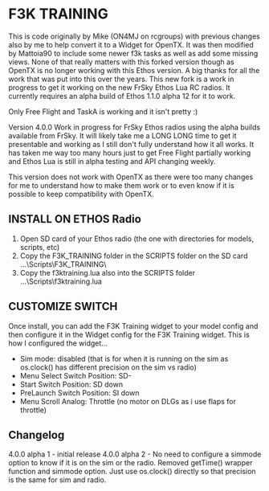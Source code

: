 # F3K TRAINING

This is code originally by Mike (ON4MJ on rcgroups) with previous changes also by me to help convert it to a Widget for OpenTX.  It was then modified by Mattoia90 to include some newer f3k tasks as well as add some missing views.  None of that really matters with this forked version though as OpenTX is no longer working with this Ethos version.  A big thanks for all the work that was put into this over the years.  This new fork is a work in progress to get it working on the new FrSky Ethos Lua RC radios.  It currently requires an alpha build of Ethos 1.1.0 alpha 12 for it to work.

Only Free Flight and TaskA is working and it isn't pretty :)

Version 4.0.0 Work in progress for FrSky Ethos radios using the alpha builds available from FrSky.  It will likely take me a LONG LONG time to get it presentable and working as I still don't fully understand how it all works.  It has taken me way too many hours just to get Free Flight partially working and Ethos Lua is still in alpha testing and API changing weekly.

This version does not work with OpenTX as there were too many changes for me to understand how to make them work or to even know if it is possible to keep compatibility with OpenTX.

## INSTALL ON ETHOS Radio
1. Open SD card of your Ethos radio (the one with directories for models, scripts, etc)
2. Copy the F3K_TRAINING folder in the SCRIPTS folder on the SD card  ...\Scripts\F3K_TRAINING\
3. Copy the f3ktraining.lua also into the SCRIPTS folder  ...\Scripts\f3ktraining.lua

## CUSTOMIZE SWITCH
Once install, you can add the F3K Training widget to your model config and then configure it in the Widget config for the F3K Training widget.
This is how I configured the widget...
- Sim mode: disabled (that is for when it is running on the sim as os.clock() has different precision on the sim vs radio)
- Menu Select Switch Position: SD-
- Start Switch Position: SD down
- PreLaunch Switch Position: SI down
- Menu Scroll Analog: Throttle (no motor on DLGs as i use flaps for throttle)

## Changelog
4.0.0 alpha 1 - initial release
4.0.0 alpha 2 - No need to configure a simmode option to know if it is on the sim or the radio.  Removed getTime() wrapper function and simmode option.  Just use os.clock() directly so that precision is the same for sim and radio.
